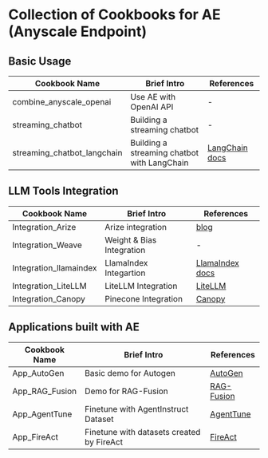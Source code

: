 # Collection of Cookbooks for AE (Anyscale Endpoint)

## Basic Usage
| Cookbook Name | Brief Intro | References |
|--|--|--|
| combine_anyscale_openai | Use AE with OpenAI API|-| 
| streaming_chatbot| Building a streaming chatbot |-|
|streaming_chatbot_langchain|Building a streaming chatbot with LangChain|[LangChain docs](https://python.langchain.com/docs/integrations/chat/anyscale)|

## LLM Tools Integration
| Cookbook Name | Brief Intro | References |
|--|--|--|
|Integration_Arize|Arize integration|[blog](https://arize.com/blog/anyscale-endpoints-code-along/)|
|Integration_Weave|Weight & Bias Integration|-|
|Integration_llamaindex|LlamaIndex Integartion|[LlamaIndex docs](https://gpt-index.readthedocs.io/en/latest/examples/llm/anyscale.html)|
|Integration_LiteLLM|LiteLLM Integration|[LiteLLM](https://docs.litellm.ai/docs/providers/anyscale)|
|Integration_Canopy|Pinecone Integration|[Canopy](https://github.com/pinecone-io/canopy)|

## Applications built with AE
| Cookbook Name | Brief Intro | References |
|--|--|--|
|App_AutoGen|Basic demo for Autogen|[AutoGen](https://github.com/microsoft/autogen)|
|App_RAG_Fusion|Demo for RAG-Fusion|[RAG-Fusion](https://github.com/Raudaschl/rag-fusion)|
|App_AgentTune| Finetune with AgentInstruct Dataset|[AgentTune](https://thudm.github.io/AgentTuning/)|
|App_FireAct| Finetune with datasets created by FireAct|[FireAct](https://fireact-agent.github.io/)|  
